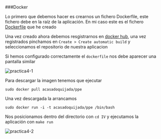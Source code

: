 ###Docker

Lo primero que debemos hacer es crearnos un fichero Dockerfile, este fichero debe en la raíz de la aplicación. En mi caso este es el fichero [Dockerfile](../Dockerfile) que he creado

Una vez creado ahora debemos resgistrarnos en [docker hub](https://hub.docker.com/), una vez registrados pinchamos en `Create > Create automatic build` y seleccionamos el repositorio de nuestra aplicacion

Si hemos configurado correctamente el `dockerfile` nos debe aparecer una pantalla similar

![practica4-1]()

Para descargar la imagen tenemos que ejecutar

`sudo docker pull acasadoquijada/ppe`

Una vez descargada la arrancamos

`sudo docker run -i -t acasadoquijada/ppe /bin/bash`

Nos posicionamos dentro del directorio con `cd IV` y ejecutamos la aplicación con `make run`

![practica4-2]()






